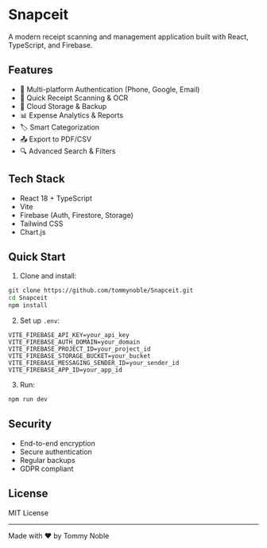 # Snapceit

A modern receipt scanning and management application built with React, TypeScript, and Firebase.

## Features

- 📱 Multi-platform Authentication (Phone, Google, Email)
- 📸 Quick Receipt Scanning & OCR
- 💾 Cloud Storage & Backup
- 📊 Expense Analytics & Reports
- 🏷️ Smart Categorization
- 📤 Export to PDF/CSV
- 🔍 Advanced Search & Filters

## Tech Stack

- React 18 + TypeScript
- Vite
- Firebase (Auth, Firestore, Storage)
- Tailwind CSS
- Chart.js

## Quick Start

1. Clone and install:
```bash
git clone https://github.com/tommynoble/Snapceit.git
cd Snapceit
npm install
```

2. Set up `.env`:
```env
VITE_FIREBASE_API_KEY=your_api_key
VITE_FIREBASE_AUTH_DOMAIN=your_domain
VITE_FIREBASE_PROJECT_ID=your_project_id
VITE_FIREBASE_STORAGE_BUCKET=your_bucket
VITE_FIREBASE_MESSAGING_SENDER_ID=your_sender_id
VITE_FIREBASE_APP_ID=your_app_id
```

3. Run:
```bash
npm run dev
```

## Security

- End-to-end encryption
- Secure authentication
- Regular backups
- GDPR compliant

## License

MIT License

---
Made with ❤️ by Tommy Noble
